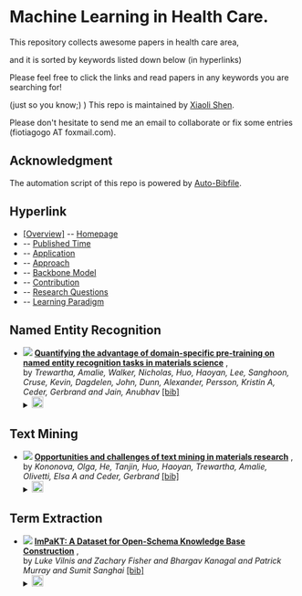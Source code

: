 # Machine Learning in Health Care. 
This repository collects awesome papers in health care area, 

and it is sorted by keywords listed down below (in hyperlinks) 

Please feel free to click the links and read papers in any keywords you are searching for! 

(just so you know;) ) This repo is maintained by [Xiaoli Shen](https://github.com/fiotiagoo). 

Please don't hesitate to send me an email to collaborate or fix some entries (fiotiagogo AT foxmail.com). 

## Acknowledgment 
The automation script of this repo is powered by [Auto-Bibfile](https://github.com/wutong8023/Auto-Bibfile.git).

## Hyperlink 
- [[Overview]](https://github.com/fiotiagoo/Health-Care/tree/main//README.md) -- [Homepage](https://github.com/fiotiagoo/Health-Care/tree/main//README.md)
-  -- [Published Time](https://github.com/fiotiagoo/Health-Care/tree/main///./)
-  -- [Application](https://github.com/fiotiagoo/Health-Care/tree/main///application)
-  -- [Approach](https://github.com/fiotiagoo/Health-Care/tree/main///approach)
-  -- [Backbone Model](https://github.com/fiotiagoo/Health-Care/tree/main///backbone_model)
-  -- [Contribution](https://github.com/fiotiagoo/Health-Care/tree/main///contribution)
-  -- [Research Questions](https://github.com/fiotiagoo/Health-Care/tree/main///research_question)
-  -- [ Learning Paradigm](https://github.com/fiotiagoo/Health-Care/tree/main///supervision)

## Named Entity Recognition

- [![](https://img.shields.io/badge/Patterns-2022-blue)](
https://www.sciencedirect.com/science/article/pii/S2666389922000733
) [**Quantifying the advantage of domain-specific pre-training on named entity recognition tasks in materials science**](
https://www.sciencedirect.com/science/article/pii/S2666389922000733
) , <br> by *Trewartha, Amalie, Walker, Nicholas, Huo, Haoyan, Lee, Sanghoon, Cruse, Kevin, Dagdelen, John, Dunn, Alexander, Persson, Kristin A, Ceder, Gerbrand and Jain, Anubhav* [[bib]](https://github.com/fiotiagoo/Health-Care/tree/main//./bibtex.bib#L245-L261)<br> </details><details><summary><img src=https://github.com/fiotiagoo/Health-Care/tree/main//scripts/svg/copy_icon.png height="20"></summary><pre>```trewartha2022quantifying```
## Text Mining

- [![](https://img.shields.io/badge/Iscience-2021-blue)](https://www.sciencedirect.com/science/article/pii/S2589004221001231) [**Opportunities and challenges of text mining in materials research**](https://www.sciencedirect.com/science/article/pii/S2589004221001231) , <br> by *Kononova, Olga, He, Tanjin, Huo, Haoyan, Trewartha, Amalie, Olivetti, Elsa A and Ceder, Gerbrand* [[bib]](https://github.com/fiotiagoo/Health-Care/tree/main//./bibtex.bib#L192-L207)<br> </details><details><summary><img src=https://github.com/fiotiagoo/Health-Care/tree/main//scripts/svg/copy_icon.png height="20"></summary><pre>```kononova2021opportunities```
## Term Extraction

- [![](https://img.shields.io/badge/CoRR-2022-blue)](https://doi.org/10.48550/arXiv.2212.10770) [**ImPaKT: A Dataset for Open-Schema Knowledge Base Construction**](https://doi.org/10.48550/arXiv.2212.10770) , <br> by *Luke Vilnis and
Zachary Fisher and
Bhargav Kanagal and
Patrick Murray and
Sumit Sanghai* [[bib]](https://github.com/fiotiagoo/Health-Care/tree/main//./bibtex.bib#L295-L312)<br> </details><details><summary><img src=https://github.com/fiotiagoo/Health-Care/tree/main//scripts/svg/copy_icon.png height="20"></summary><pre>```DBLP:journals/corr/abs-2212-10770```